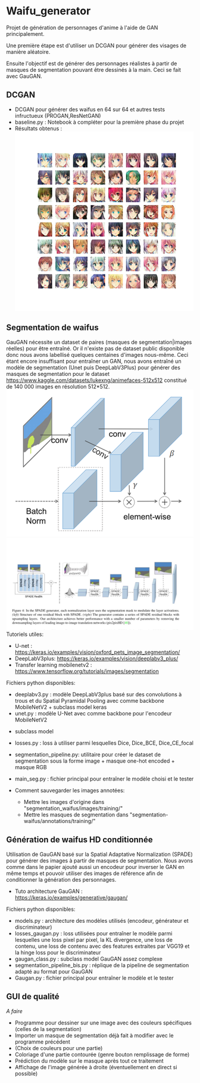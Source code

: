 # Waifu_generator

Projet de génération de personnages d'anime à l'aide de GAN principalement.

Une première étape est d'utiliser un DCGAN pour générer des visages de manière aléatoire.

Ensuite l'objectif est de générer des personnages réalistes à partir de masques de segmentation pouvant être dessinés à la main. Ceci se fait avec GauGAN.

## DCGAN

- DCGAN pour générer des waifus en 64 sur 64 et autres tests infructueux (PROGAN,ResNetGAN)
- baseline.py : Notebook à compléter pour la première phase du projet
- Résultats obtenus :
![alt text](https://github.com/Rubiksman78/Waifu_generator/blob/main/images/generated_images_e064.png?raw=true)

## Segmentation de waifus

GauGAN nécessite un dataset de paires (masques de segmentation|images réelles)
pour être entraîné. Or il n'existe pas de dataset public disponible donc
nous avons labellisé quelques centaines d'images nous-même. Ceci étant
encore insuffisant pour entraîner un GAN, nous avons entraîné un modèle de
segmentation (Unet puis DeepLabV3Plus) pour générer des masques de segmentation
pour le dataset https://www.kaggle.com/datasets/lukexng/animefaces-512x512 
constitué de 140 000 images en résolution 512*512. 
![alt text](https://github.com/Rubiksman78/Waifu_generator/blob/main/images/spade_layer.png)
![alt text](https://github.com/Rubiksman78/Waifu_generator/blob/main/images/D-YnPm-WwAAvG_G.jpg)
Tutoriels utiles:
- U-net : https://keras.io/examples/vision/oxford_pets_image_segmentation/
- DeepLabV3plus: https://keras.io/examples/vision/deeplabv3_plus/
- Transfer learning mobilenetv2 : https://www.tensorflow.org/tutorials/images/segmentation

Fichiers python disponibles:
- deeplabv3.py : modèle DeepLabV3plus basé sur des convolutions à trous
et du Spatial Pyramidal Pooling avec comme backbone MobileNetV2 +
subclass model keras
- unet.py : modèle U-Net avec comme backbone pour l'encodeur MobileNetV2
+ subclass model
- losses.py : loss à utiliser parmi lesquelles Dice, Dice_BCE, Dice_CE_focal
- segmentation_pipeline.py: utilitaire pour créer le dataset de segmentation
sous la forme image + masque one-hot encoded + masque RGB
- main_seg.py : fichier principal pour entraîner le modèle choisi et le tester

- Comment sauvegarder les images annotées:
    - Mettre les images d'origine dans "segmentation_waifus/images/training/"
    - Mettre les masques de segmentation dans "segmentation-waifus/annotations/training/"
   
## Génération de waifus HD conditionnée

Utilisation de GauGAN basé sur la Spatial Adaptative Normalization (SPADE) 
pour générer des images à partir de masques de segmentation.
Nous avons comme dans le papier ajouté aussi un encodeur pour inverser
le GAN en même temps et pouvoir utiliser des images de référence afin
de conditionner la génération des personnages.
- Tuto architecture GauGAN : https://keras.io/examples/generative/gaugan/

Fichiers python disponibles:
- models.py : architecture des modèles utilisés (encodeur, générateur et
discriminateur)
- losses_gaugan.py : loss utilisées pour entraîner le modèle parmi lesquelles
une loss pixel par pixel, la KL divergence, une loss de contenu, une loss
de contenu avec des features extraites par VGG19 et la hinge loss pour le 
discriminateur
- gaugan_class.py : subclass model GauGAN assez complexe 
- segmentation_pipeline_bis.py : réplique de la pipeline de segmentation
adapté au format pour GauGAN
- Gaugan.py : fichier principal pour entraîner le modèle et le tester

## GUI de qualité

*A faire*
- Programme pour dessiner sur une image avec des couleurs spécifiques (celles de la segmentation)
- Importer un masque de segmentation déjà fait à modifier avec le programme précédent
- (Choix de couleurs pour une partie)
- Coloriage d'une partie contourée (genre bouton remplissage de forme)
- Prédiction du modèle sur le masque après tout ce traitement
- Affichage de l'image générée à droite (éventuellement en direct si possible)
